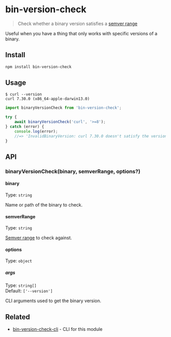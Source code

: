 # bin-version-check

> Check whether a binary version satisfies a [semver range](https://github.com/npm/node-semver#ranges)

Useful when you have a thing that only works with specific versions of a binary.

## Install

```sh
npm install bin-version-check
```

## Usage

```console
$ curl --version
curl 7.30.0 (x86_64-apple-darwin13.0)
```

```js
import binaryVersionCheck from 'bin-version-check';

try {
	await binaryVersionCheck('curl', '>=8');
} catch (error) {
	console.log(error);
	//=> 'InvalidBinaryVersion: curl 7.30.0 doesn't satisfy the version requirement of >=8'
}
```

## API

### binaryVersionCheck(binary, semverRange, options?)

#### binary

Type: `string`

Name or path of the binary to check.

#### semverRange

Type: `string`

[Semver range](https://github.com/npm/node-semver#ranges) to check against.

#### options

Type: `object`

##### args

Type: `string[]`\
Default: `['--version']`

CLI arguments used to get the binary version.

## Related

- [bin-version-check-cli](https://github.com/sindresorhus/bin-version-check-cli) - CLI for this module
